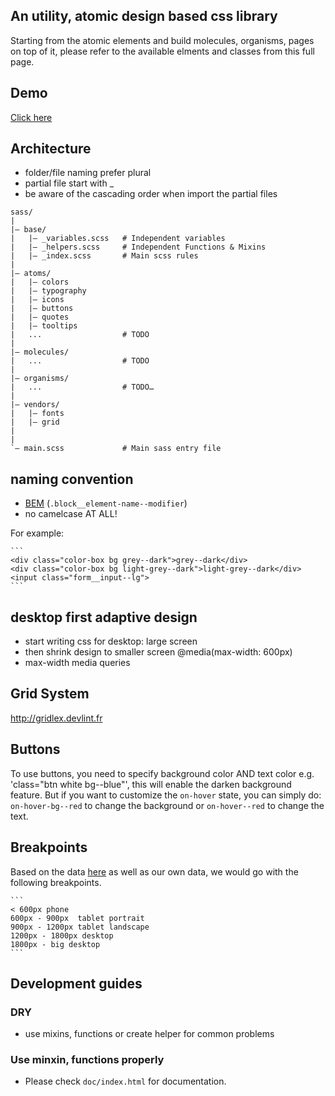 ## An utility, atomic design based css library

Starting from the atomic elements and build molecules, organisms, pages on top of it, please refer to the available elments and classes from this full page.

## Demo

[Click here](https://s3-eu-west-1.amazonaws.com/bonusway-ui/index.html)

##  Architecture 

- folder/file naming prefer plural
- partial file start with _
- be aware of the cascading order when import the partial files

```
sass/
|
|– base/
|   |– _variables.scss   # Independent variables
|   |– _helpers.scss     # Independent Functions & Mixins
|   |– _index.scss       # Main scss rules
|
|– atoms/
|   |– colors
|   |– typography
|   |– icons
|   |– buttons
|   |– quotes
|   |– tooltips
|   ...                  # TODO
|
|– molecules/
|   ...                  # TODO
|
|– organisms/
|   ...                  # TODO…
|
|– vendors/
|   |– fonts
|   |– grid
|
|
`– main.scss             # Main sass entry file
```

## naming convention
- [BEM](http://getbem.com/) (`.block__element-name--modifier`)
- no camelcase AT ALL!

For example:

	```
	<div class="color-box bg grey--dark">grey--dark</div>
	<div class="color-box bg light-grey--dark">light-grey--dark</div>
	<input class="form__input--lg">
	```

## desktop first adaptive design

- start writing css for desktop: large screen
- then shrink design to smaller screen
	@media(max-width: 600px)
- max-width media queries

## Grid System

http://gridlex.devlint.fr

## Buttons

To use buttons, you need to specify background color AND text color e.g. 'class="btn white bg--blue"', this will enable the darken background feature. But if you want to customize the `on-hover` state, you can simply do: `on-hover-bg--red` to change the background or `on-hover--red` to change the text.

## Breakpoints

Based on the data [here](http://gs.statcounter.com/screen-resolution-stats) as well as our own data, we would go with the following breakpoints.

	```
	< 600px phone
    600px - 900px  tablet portrait
    900px - 1200px tablet landscape
    1200px - 1800px desktop
    1800px - big desktop
	```

## Development guides

### DRY
	
- use mixins, functions or create helper for common problems

### Use minxin, functions properly

 - Please check `doc/index.html` for documentation.